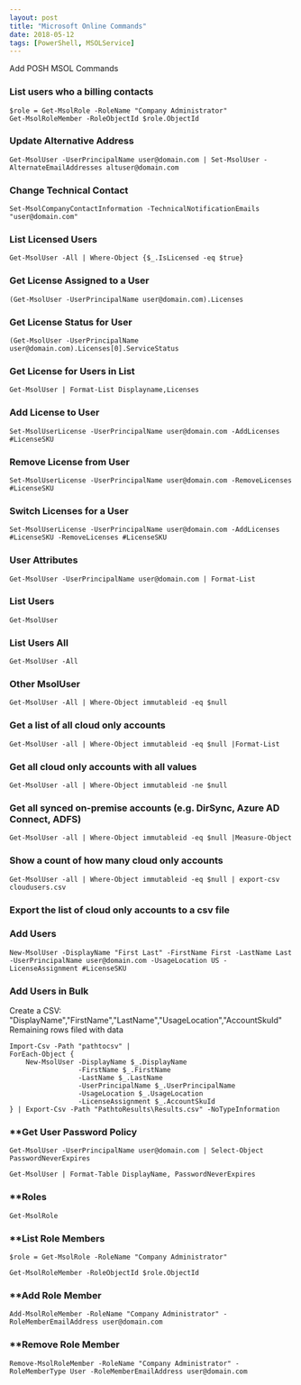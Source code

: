 ```yaml
---
layout: post
title: "Microsoft Online Commands"
date: 2018-05-12
tags: [PowerShell, MSOLService]
---
```

Add POSH MSOL Commands
### **List users who a billing contacts**

    $role = Get-MsolRole -RoleName "Company Administrator"
    Get-MsolRoleMember -RoleObjectId $role.ObjectId

### **Update Alternative Address**

    Get-MsolUser -UserPrincipalName user@domain.com | Set-MsolUser -AlternateEmailAddresses altuser@domain.com

### **Change Technical Contact**

    Set-MsolCompanyContactInformation -TechnicalNotificationEmails "user@domain.com"

### **List Licensed Users**

    Get-MsolUser -All | Where-Object {$_.IsLicensed -eq $true}

### **Get License Assigned to a User**

    (Get-MsolUser -UserPrincipalName user@domain.com).Licenses

### **Get License Status for User**

    (Get-MsolUser -UserPrincipalName user@domain.com).Licenses[0].ServiceStatus

### **Get License for Users in List**

    Get-MsolUser | Format-List Displayname,Licenses

### **Add License to User**

    Set-MsolUserLicense -UserPrincipalName user@domain.com -AddLicenses #LicenseSKU

### **Remove License from User**

    Set-MsolUserLicense -UserPrincipalName user@domain.com -RemoveLicenses #LicenseSKU

### **Switch Licenses for a User**

    Set-MsolUserLicense -UserPrincipalName user@domain.com -AddLicenses #LicenseSKU -RemoveLicenses #LicenseSKU

### **User Attributes**

    Get-MsolUser -UserPrincipalName user@domain.com | Format-List

### **List Users**

    Get-MsolUser

### **List Users All**

    Get-MsolUser -All

### **Other MsolUser**

    Get-MsolUser -All | Where-Object immutableid -eq $null

### **Get a list of all cloud only accounts**

    Get-MsolUser -all | Where-Object immutableid -eq $null |Format-List

### **Get all cloud only accounts with all values**

    Get-MsolUser -all | Where-Object immutableid -ne $null

### **Get all synced on-premise accounts (e.g. DirSync, Azure AD Connect, ADFS)**

    Get-MsolUser -all | Where-Object immutableid -eq $null |Measure-Object

### **Show a count of how many cloud only accounts**

    Get-MsolUser -all | Where-Object immutableid -eq $null | export-csv cloudusers.csv

### **Export the list of cloud only accounts to a csv file**


### **Add Users**

    New-MsolUser -DisplayName "First Last" -FirstName First -LastName Last -UserPrincipalName user@domain.com -UsageLocation US -LicenseAssignment #LicenseSKU


### **Add Users in Bulk**

Create a CSV:\
"DisplayName","FirstName","LastName","UsageLocation","AccountSkuId"\
Remaining rows filed with data

    Import-Csv -Path "pathtocsv" |
    ForEach-Object {
        New-MsolUser -DisplayName $_.DisplayName
                     -FirstName $_.FirstName
                     -LastName $_.LastName
                     -UserPrincipalName $_.UserPrincipalName
                     -UsageLocation $_.UsageLocation
                     -LicenseAssignment $_.AccountSkuId
    } | Export-Csv -Path "PathtoResults\Results.csv" -NoTypeInformation


### **Get User Password Policy

    Get-MsolUser -UserPrincipalName user@domain.com | Select-Object PasswordNeverExpires

    Get-MsolUser | Format-Table DisplayName, PasswordNeverExpires


### **Roles

    Get-MsolRole


### **List Role Members

    $role = Get-MsolRole -RoleName "Company Administrator"

    Get-MsolRoleMember -RoleObjectId $role.ObjectId


### **Add Role Member

    Add-MsolRoleMember -RoleName "Company Administrator" -RoleMemberEmailAddress user@domain.com


### **Remove Role Member

    Remove-MsolRoleMember -RoleName "Company Administrator" -RoleMemberType User -RoleMemberEmailAddress user@domain.com
